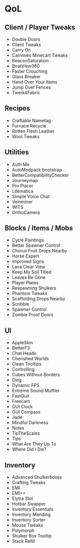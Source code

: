 # QoL

## Client / Player Tweaks

- Double Doors
- Client Tweaks
- Carry On
- Cammies Minecart Tweaks
- BeaconSaturation
- BoatView360
- Faster Crouching
- Glass Breaker
- Hand Over Your Items
- Jump Over Fences
- Twerk4Fabric

## Recipes

- Craftable Nametag
- Furnace Recycle
- Rotten Flesh Leather
- Wool Tweaks

## Utilities

- Auth Me
- AutoModpack bootstrap
- BetterCompatibilityChecker
- Journeymap
- Pro Placer
- Litematica
- Simple Voice Chat
- Veinminer
- WITS
- OrthoCamera

## Blocks / Items / Mobs

- Cycle Paintings
- Better Spawner Control
- Chorus Fruit Drops Nearby
- Horse Expert
- Improved Signs
- Lava Clear View
- Keep My Soil Tilled
- Leaves Be Gone
- Player Plates
- Respawning Shulkers
- Phantom Tweaks
- Scaffolding Drops Nearby
- Scribble
- Spawner Control
- Zombie Proof Doors

## UI

- AppleSkin
- BetterF3
- Chat Heads
- Cherished Worlds
- Clean Tooltips
- Controlling
- Cubes Without Borders
- Ding
- Dynamic FPS
- Extreme Sound Muffler
- FastQuit
- Freecam
- GUI Clock
- GUI Compass
- Jade
- Mindful Darkness
- Notes
- TipTheScales
- Tips
- What Are They Up To
- Where Did I Die?

## Inventory

- Advanced Shulkerboxes
- Crafting Tweaks
- EMI
- EMI\+\+
- Elytra Slot
- Hotbar Swapper
- Inventory Essentials
- Inventory Mending
- Inventory Sorter
- Mouse Tweaks
- Polymorph
- Shulker Box Tooltip
- Stack Refill
